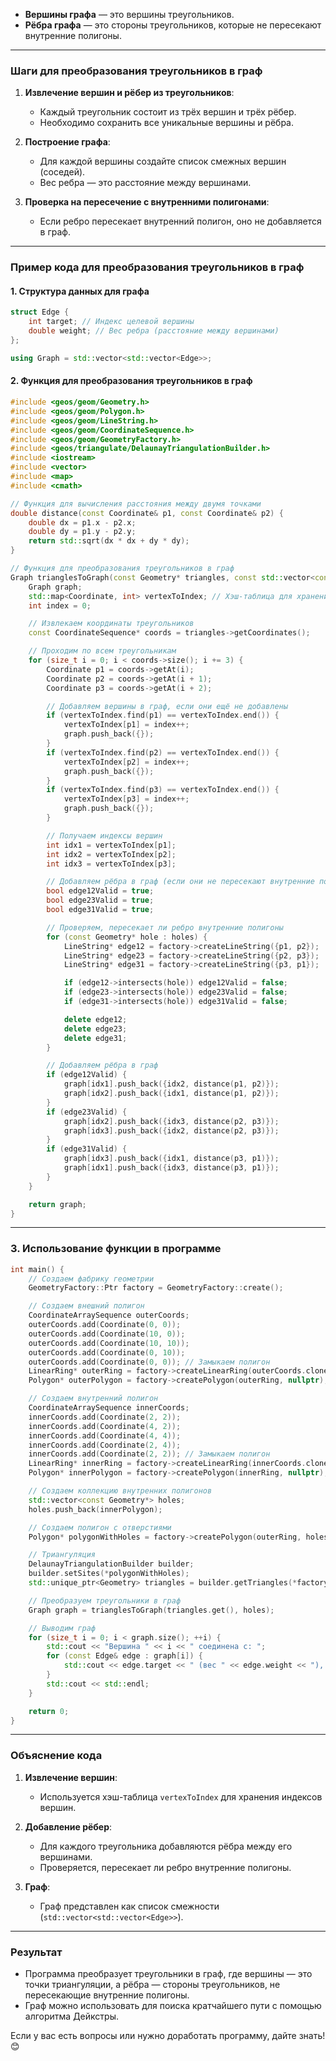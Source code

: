 - **Вершины графа** — это вершины треугольников.
- **Рёбра графа** — это стороны треугольников, которые не пересекают внутренние полигоны.

---

### Шаги для преобразования треугольников в граф

1. **Извлечение вершин и рёбер из треугольников**:
   - Каждый треугольник состоит из трёх вершин и трёх рёбер.
   - Необходимо сохранить все уникальные вершины и рёбра.

2. **Построение графа**:
   - Для каждой вершины создайте список смежных вершин (соседей).
   - Вес ребра — это расстояние между вершинами.

3. **Проверка на пересечение с внутренними полигонами**:
   - Если ребро пересекает внутренний полигон, оно не добавляется в граф.

---

### Пример кода для преобразования треугольников в граф

#### 1. **Структура данных для графа**

```cpp
struct Edge {
    int target; // Индекс целевой вершины
    double weight; // Вес ребра (расстояние между вершинами)
};

using Graph = std::vector<std::vector<Edge>>;
```

#### 2. **Функция для преобразования треугольников в граф**

```cpp
#include <geos/geom/Geometry.h>
#include <geos/geom/Polygon.h>
#include <geos/geom/LineString.h>
#include <geos/geom/CoordinateSequence.h>
#include <geos/geom/GeometryFactory.h>
#include <geos/triangulate/DelaunayTriangulationBuilder.h>
#include <iostream>
#include <vector>
#include <map>
#include <cmath>

// Функция для вычисления расстояния между двумя точками
double distance(const Coordinate& p1, const Coordinate& p2) {
    double dx = p1.x - p2.x;
    double dy = p1.y - p2.y;
    return std::sqrt(dx * dx + dy * dy);
}

// Функция для преобразования треугольников в граф
Graph trianglesToGraph(const Geometry* triangles, const std::vector<const Geometry*>& holes) {
    Graph graph;
    std::map<Coordinate, int> vertexToIndex; // Хэш-таблица для хранения индексов вершин
    int index = 0;

    // Извлекаем координаты треугольников
    const CoordinateSequence* coords = triangles->getCoordinates();

    // Проходим по всем треугольникам
    for (size_t i = 0; i < coords->size(); i += 3) {
        Coordinate p1 = coords->getAt(i);
        Coordinate p2 = coords->getAt(i + 1);
        Coordinate p3 = coords->getAt(i + 2);

        // Добавляем вершины в граф, если они ещё не добавлены
        if (vertexToIndex.find(p1) == vertexToIndex.end()) {
            vertexToIndex[p1] = index++;
            graph.push_back({});
        }
        if (vertexToIndex.find(p2) == vertexToIndex.end()) {
            vertexToIndex[p2] = index++;
            graph.push_back({});
        }
        if (vertexToIndex.find(p3) == vertexToIndex.end()) {
            vertexToIndex[p3] = index++;
            graph.push_back({});
        }

        // Получаем индексы вершин
        int idx1 = vertexToIndex[p1];
        int idx2 = vertexToIndex[p2];
        int idx3 = vertexToIndex[p3];

        // Добавляем рёбра в граф (если они не пересекают внутренние полигоны)
        bool edge12Valid = true;
        bool edge23Valid = true;
        bool edge31Valid = true;

        // Проверяем, пересекает ли ребро внутренние полигоны
        for (const Geometry* hole : holes) {
            LineString* edge12 = factory->createLineString({p1, p2});
            LineString* edge23 = factory->createLineString({p2, p3});
            LineString* edge31 = factory->createLineString({p3, p1});

            if (edge12->intersects(hole)) edge12Valid = false;
            if (edge23->intersects(hole)) edge23Valid = false;
            if (edge31->intersects(hole)) edge31Valid = false;

            delete edge12;
            delete edge23;
            delete edge31;
        }

        // Добавляем рёбра в граф
        if (edge12Valid) {
            graph[idx1].push_back({idx2, distance(p1, p2)});
            graph[idx2].push_back({idx1, distance(p1, p2)});
        }
        if (edge23Valid) {
            graph[idx2].push_back({idx3, distance(p2, p3)});
            graph[idx3].push_back({idx2, distance(p2, p3)});
        }
        if (edge31Valid) {
            graph[idx3].push_back({idx1, distance(p3, p1)});
            graph[idx1].push_back({idx3, distance(p3, p1)});
        }
    }

    return graph;
}
```

---

### 3. **Использование функции в программе**

```cpp
int main() {
    // Создаем фабрику геометрии
    GeometryFactory::Ptr factory = GeometryFactory::create();

    // Создаем внешний полигон
    CoordinateArraySequence outerCoords;
    outerCoords.add(Coordinate(0, 0));
    outerCoords.add(Coordinate(10, 0));
    outerCoords.add(Coordinate(10, 10));
    outerCoords.add(Coordinate(0, 10));
    outerCoords.add(Coordinate(0, 0)); // Замыкаем полигон
    LinearRing* outerRing = factory->createLinearRing(outerCoords.clone());
    Polygon* outerPolygon = factory->createPolygon(outerRing, nullptr);

    // Создаем внутренний полигон
    CoordinateArraySequence innerCoords;
    innerCoords.add(Coordinate(2, 2));
    innerCoords.add(Coordinate(4, 2));
    innerCoords.add(Coordinate(4, 4));
    innerCoords.add(Coordinate(2, 4));
    innerCoords.add(Coordinate(2, 2)); // Замыкаем полигон
    LinearRing* innerRing = factory->createLinearRing(innerCoords.clone());
    Polygon* innerPolygon = factory->createPolygon(innerRing, nullptr);

    // Создаем коллекцию внутренних полигонов
    std::vector<const Geometry*> holes;
    holes.push_back(innerPolygon);

    // Создаем полигон с отверстиями
    Polygon* polygonWithHoles = factory->createPolygon(outerRing, holes);

    // Триангуляция
    DelaunayTriangulationBuilder builder;
    builder.setSites(*polygonWithHoles);
    std::unique_ptr<Geometry> triangles = builder.getTriangles(*factory);

    // Преобразуем треугольники в граф
    Graph graph = trianglesToGraph(triangles.get(), holes);

    // Выводим граф
    for (size_t i = 0; i < graph.size(); ++i) {
        std::cout << "Вершина " << i << " соединена с: ";
        for (const Edge& edge : graph[i]) {
            std::cout << edge.target << " (вес " << edge.weight << "), ";
        }
        std::cout << std::endl;
    }

    return 0;
}
```

---

### Объяснение кода

1. **Извлечение вершин**:
   - Используется хэш-таблица `vertexToIndex` для хранения индексов вершин.

2. **Добавление рёбер**:
   - Для каждого треугольника добавляются рёбра между его вершинами.
   - Проверяется, пересекает ли ребро внутренние полигоны.

3. **Граф**:
   - Граф представлен как список смежности (`std::vector<std::vector<Edge>>`).

---

### Результат

- Программа преобразует треугольники в граф, где вершины — это точки триангуляции, а рёбра — стороны треугольников, не пересекающие внутренние полигоны.
- Граф можно использовать для поиска кратчайшего пути с помощью алгоритма Дейкстры.

Если у вас есть вопросы или нужно доработать программу, дайте знать! 😊
